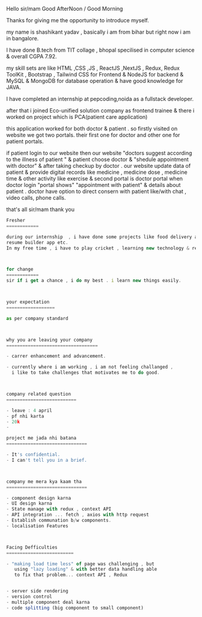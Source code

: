 Hello sir/mam                    Good AfterNoon / Good Morning


Thanks for giving me the opportunity to introduce myself.


my name is shashikant yadav , basically i am from bihar but
right now i am in bangalore.

I have done B.tech from TIT collage , bhopal
specilised in computer science & overall
CGPA 7.92.

my skill sets are like HTML ,CSS ,JS , ReactJS ,NextJS , Redux,
Redux ToolKit , Bootstrap , Tailwind CSS for Frontend & NodeJS
for backend & MySQL & MongoDB for database operation & have good
knowledge for JAVA.

I have completed an internship at pepcoding,noida
as a fullstack developer.

after that i joined Eco-unified solution company as frontend 
trainee & there i worked on project which is PCA(patient care application)

this application worked for both doctor & patient . so firstly visited on
website we got two portals. their first one for doctor and other one
for patient portals.

if patient login to our website then our website "doctors suggest according
to the illness of patient " & patient choose doctor & "shedule appointment
with doctor" & after taking checkup by doctor . our website update data of
patient & provide digital records like medicine , medicine dose , medicine
time & other activity like exercise &
second portal is doctor portal when doctor login "portal shows" "appointment
with patient" & details about patient .
doctor have option to direct consern with patient like/with chat , video calls,
phone calls.

that's all sir/mam
thank you



```js
Fresher 
============

during our internship  , i have done some projects like food delivery app,
resume builder app etc.
In my free time , i have to play cricket , learning new technology & reading books.



for change 
============
sir if i get a chance , i do my best . i learn new things easily.



your expectation
==================

as per company standard



why you are leaving your company
==================================

- carrer enhancement and advancement.

- currently where i am working , i am not feeling challanged ,
  i like to take challenges that motivates me to do good.



company related question 
==========================

- leave : 4 april
- pf nhi karta 
- 20k
- 

project me jada nhi batana 
==============================

- It's confidential. 
- I can't tell you in a brief. 



company me mera kya kaam tha
==============================

- component design karna 
- UI design karna 
- State manage with redux , context API 
- API integration ... fetch , axios with http request
- Establish communation b/w components.
- localisation Features



Facing Defficulties
=========================

- "making load time less" of page was challenging , but
   using "lazy loading" & with better data handling able
   to fix that problem... context API , Redux


- server side rendering
- version control
- multiple component deal karna 
- code splitting (big component to small component)


```

